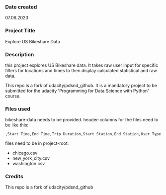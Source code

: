 ### Date created
07.06.2023 

### Project Title
Explore US Bikeshare Data 

### Description
this project explores US Bikeshare data.
It takes raw user input for specific filters for locations and times to then display calculated statistical and raw data.

This repo is a fork of udacity/pdsnd_github. It is a mandatory project to be submitted for the udacity 'Programming for Data Science with Python' course. 

### Files used
bikeshare-data needs to be provided. 
header-columns for the files need to be like this:

    ,Start Time,End Time,Trip Duration,Start Station,End Station,User Type

files need to be in project-root: 

- chicago.csv
- new_york_city.csv
- washington.csv

### Credits
This repo is a fork of udacity/pdsnd_github 